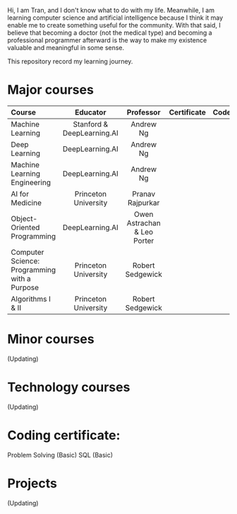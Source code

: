 Hi, I am Tran, and I don't know what to do with my life. Meanwhile, I am learning computer science and artificial intelligence because I think it may enable me to create something useful for the community. With that said, I believe that becoming a doctor (not the medical type) and becoming a professional programmer afterward is the way to make my existence valuable and meaningful in some sense.  

This repository record my learning journey. 

# Major courses

| Course                                        | Educator                    | Professor                     |Certificate     | Code            |
| :---                                          |    :----:                   |         :---:                 |  :---:         |            ---: |
| Machine Learning                              | Stanford & DeepLearning.AI  | Andrew Ng                     |                |                 |
| Deep Learning                                 | DeepLearning.AI             | Andrew Ng                     |                |                 |
| Machine Learning Engineering                  | DeepLearning.AI             | Andrew Ng                     |                |                 |
| AI for Medicine                               | Princeton University        | Pranav Rajpurkar              |                |                 |
| Object-Oriented Programming                   | DeepLearning.AI             | Owen Astrachan & Leo Porter   |                |                 |  
| Computer Science: Programming with a Purpose  | Princeton University        | Robert Sedgewick              |                |                 |
| Algorithms I & II                             | Princeton University        | Robert Sedgewick              |                |                 |

# Minor courses
(Updating)


# Technology courses
(Updating)

# Coding certificate:
Problem Solving (Basic)
SQL (Basic)

# Projects
(Updating)

